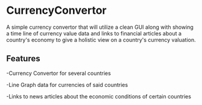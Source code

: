 # CurrencyConvertor

A simple currency convertor that will utilize a clean GUI along with showing a time line of currency value data and links to financial articles about a country's economy to give a holistic view on a country's currency valuation. 

## Features
-Currency Convertor for several countries

-Line Graph data for currencies of said countries

-Links to news articles about the economic conditions of certain countries
